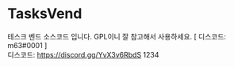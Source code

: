 # TasksVend
테스크 벤드 소스코드 입니다. GPL이니 잘 참고해서 사용하세요. [ 디스코드: m63#0001  ] 
<br>
디스코드: https://discord.gg/YvX3v6RbdS
1234  
